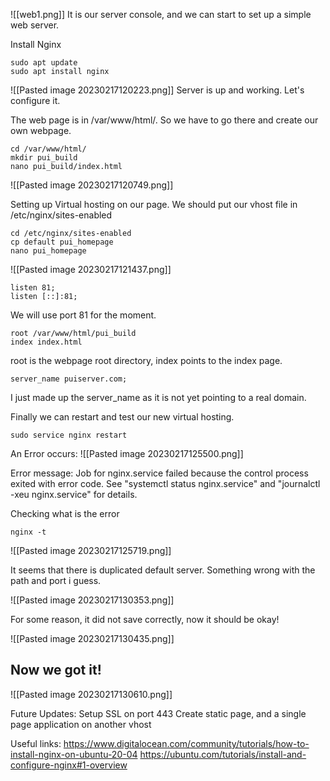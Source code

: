 ![[web1.png]]
It is our server console, and we can start to set up a simple web server.

Install Nginx
```
sudo apt update
sudo apt install nginx
```

![[Pasted image 20230217120223.png]]
Server is up and working. Let's configure it.

The web page is in /var/www/html/. So we have to go there and create our own webpage.

```
cd /var/www/html/
mkdir pui_build
nano pui_build/index.html
```

![[Pasted image 20230217120749.png]]

Setting up Virtual hosting on our page.
We should put our vhost file in /etc/nginx/sites-enabled

```
cd /etc/nginx/sites-enabled
cp default pui_homepage
nano pui_homepage
```

![[Pasted image 20230217121437.png]]


```
listen 81;
listen [::]:81;
```
We will use port 81 for the moment.

```
root /var/www/html/pui_build
index index.html
```

root is the webpage root directory, index points to the index page.

```
server_name puiserver.com;
```
I just made up the server_name as it is not yet pointing to a real domain.

Finally we can restart and test our new virtual hosting.
```
sudo service nginx restart
```

An Error occurs:
![[Pasted image 20230217125500.png]]

Error message:
Job for nginx.service failed because the control process exited with error code.
See "systemctl status nginx.service" and "journalctl -xeu nginx.service" for details.

Checking what is the error
```
nginx -t
```

![[Pasted image 20230217125719.png]]

It seems that there is duplicated default server. Something wrong with the path and port i guess.

![[Pasted image 20230217130353.png]]

For some reason, it did not save correctly, now it should be okay!



![[Pasted image 20230217130435.png]]

## Now we got it!
![[Pasted image 20230217130610.png]]


Future Updates:
Setup SSL on port 443
Create static page, and a single page application on another vhost

Useful links:
https://www.digitalocean.com/community/tutorials/how-to-install-nginx-on-ubuntu-20-04
https://ubuntu.com/tutorials/install-and-configure-nginx#1-overview
